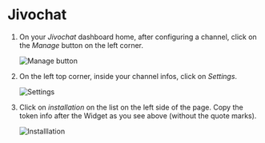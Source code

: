 # Jivochat

1. On your *Jivochat* dashboard home, after configuring a channel, click on the *Manage* button on the left corner.

    ![Manage button](https://github.com/Fabiomorais87/liferay-learn/blob/fa029c5351c9e6d5aa5d360ce2d697f6efeb0eb7/docs/dxp/latest/en/site-building/personalizing-site-experience/Click%20to%20chat/Jivochat/Icon-Jivochat-017.png)

1. On the left top corner, inside your channel infos, click on *Settings*. 

    ![Settings](https://github.com/Fabiomorais87/liferay-learn/blob/fa029c5351c9e6d5aa5d360ce2d697f6efeb0eb7/docs/dxp/latest/en/site-building/personalizing-site-experience/Click%20to%20chat/Jivochat/Icon-Jivochat-018.png)

1. Click on *installation* on the list on the left side of the page. Copy the token info after the Widget as you see above (without the quote marks).

    ![Installlation](https://github.com/Fabiomorais87/liferay-learn/blob/fa029c5351c9e6d5aa5d360ce2d697f6efeb0eb7/docs/dxp/latest/en/site-building/personalizing-site-experience/Click%20to%20chat/Jivochat/Icon-Jivochat-019.png)
